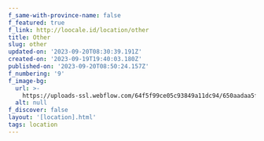 ```yaml
---
f_same-with-province-name: false
f_featured: true
f_link: http://loocale.id/location/other
title: Other
slug: other
updated-on: '2023-09-20T08:30:39.191Z'
created-on: '2023-09-19T19:40:03.180Z'
published-on: '2023-09-20T08:50:24.157Z'
f_numbering: '9'
f_image-bg:
  url: >-
    https://uploads-ssl.webflow.com/64f5f99ce05c93849a11dc94/650aadaa5fd415a1853913a0_fransisca-zagita-DwH8UN5dKus-unsplash.jpg
  alt: null
f_discover: false
layout: '[location].html'
tags: location
---
```



